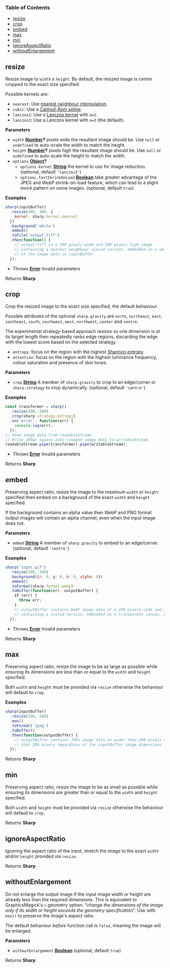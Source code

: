 <!-- Generated by documentation.js. Update this documentation by updating the source code. -->

### Table of Contents

-   [resize](#resize)
-   [crop](#crop)
-   [embed](#embed)
-   [max](#max)
-   [min](#min)
-   [ignoreAspectRatio](#ignoreaspectratio)
-   [withoutEnlargement](#withoutenlargement)

## resize

Resize image to `width` x `height`.
By default, the resized image is centre cropped to the exact size specified.

Possible kernels are:

-   `nearest`: Use [nearest neighbour interpolation](http://en.wikipedia.org/wiki/Nearest-neighbor_interpolation).
-   `cubic`: Use a [Catmull-Rom spline](https://en.wikipedia.org/wiki/Centripetal_Catmull%E2%80%93Rom_spline).
-   `lanczos2`: Use a [Lanczos kernel](https://en.wikipedia.org/wiki/Lanczos_resampling#Lanczos_kernel) with `a=2`.
-   `lanczos3`: Use a Lanczos kernel with `a=3` (the default).

**Parameters**

-   `width` **[Number](https://developer.mozilla.org/docs/Web/JavaScript/Reference/Global_Objects/Number)?** pixels wide the resultant image should be. Use `null` or `undefined` to auto-scale the width to match the height.
-   `height` **[Number](https://developer.mozilla.org/docs/Web/JavaScript/Reference/Global_Objects/Number)?** pixels high the resultant image should be. Use `null` or `undefined` to auto-scale the height to match the width.
-   `options` **[Object](https://developer.mozilla.org/docs/Web/JavaScript/Reference/Global_Objects/Object)?** 
    -   `options.kernel` **[String](https://developer.mozilla.org/docs/Web/JavaScript/Reference/Global_Objects/String)** the kernel to use for image reduction. (optional, default `'lanczos3'`)
    -   `options.fastShrinkOnLoad` **[Boolean](https://developer.mozilla.org/docs/Web/JavaScript/Reference/Global_Objects/Boolean)** take greater advantage of the JPEG and WebP shrink-on-load feature, which can lead to a slight moiré pattern on some images. (optional, default `true`)

**Examples**

```javascript
sharp(inputBuffer)
  .resize(200, 300, {
    kernel: sharp.kernel.nearest
  })
  .background('white')
  .embed()
  .toFile('output.tiff')
  .then(function() {
    // output.tiff is a 200 pixels wide and 300 pixels high image
    // containing a nearest-neighbour scaled version, embedded on a white canvas,
    // of the image data in inputBuffer
  });
```

-   Throws **[Error](https://developer.mozilla.org/docs/Web/JavaScript/Reference/Global_Objects/Error)** Invalid parameters

Returns **Sharp** 

## crop

Crop the resized image to the exact size specified, the default behaviour.

Possible attributes of the optional `sharp.gravity` are `north`, `northeast`, `east`, `southeast`, `south`,
`southwest`, `west`, `northwest`, `center` and `centre`.

The experimental strategy-based approach resizes so one dimension is at its target length
then repeatedly ranks edge regions, discarding the edge with the lowest score based on the selected strategy.

-   `entropy`: focus on the region with the highest [Shannon entropy](https://en.wikipedia.org/wiki/Entropy_%28information_theory%29).
-   `attention`: focus on the region with the highest luminance frequency, colour saturation and presence of skin tones.

**Parameters**

-   `crop` **[String](https://developer.mozilla.org/docs/Web/JavaScript/Reference/Global_Objects/String)** A member of `sharp.gravity` to crop to an edge/corner or `sharp.strategy` to crop dynamically. (optional, default `'centre'`)

**Examples**

```javascript
const transformer = sharp()
  .resize(200, 200)
  .crop(sharp.strategy.entropy)
  .on('error', function(err) {
    console.log(err);
  });
// Read image data from readableStream
// Write 200px square auto-cropped image data to writableStream
readableStream.pipe(transformer).pipe(writableStream);
```

-   Throws **[Error](https://developer.mozilla.org/docs/Web/JavaScript/Reference/Global_Objects/Error)** Invalid parameters

Returns **Sharp** 

## embed

Preserving aspect ratio, resize the image to the maximum `width` or `height` specified
then embed on a background of the exact `width` and `height` specified.

If the background contains an alpha value then WebP and PNG format output images will
contain an alpha channel, even when the input image does not.

**Parameters**

-   `embed` **[String](https://developer.mozilla.org/docs/Web/JavaScript/Reference/Global_Objects/String)** A member of `sharp.gravity` to embed to an edge/corner. (optional, default `'centre'`)

**Examples**

```javascript
sharp('input.gif')
  .resize(200, 300)
  .background({r: 0, g: 0, b: 0, alpha: 0})
  .embed()
  .toFormat(sharp.format.webp)
  .toBuffer(function(err, outputBuffer) {
    if (err) {
      throw err;
    }
    // outputBuffer contains WebP image data of a 200 pixels wide and 300 pixels high
    // containing a scaled version, embedded on a transparent canvas, of input.gif
  });
```

-   Throws **[Error](https://developer.mozilla.org/docs/Web/JavaScript/Reference/Global_Objects/Error)** Invalid parameters

Returns **Sharp** 

## max

Preserving aspect ratio, resize the image to be as large as possible
while ensuring its dimensions are less than or equal to the `width` and `height` specified.

Both `width` and `height` must be provided via `resize` otherwise the behaviour will default to `crop`.

**Examples**

```javascript
sharp(inputBuffer)
  .resize(200, 200)
  .max()
  .toFormat('jpeg')
  .toBuffer()
  .then(function(outputBuffer) {
    // outputBuffer contains JPEG image data no wider than 200 pixels and no higher
    // than 200 pixels regardless of the inputBuffer image dimensions
  });
```

Returns **Sharp** 

## min

Preserving aspect ratio, resize the image to be as small as possible
while ensuring its dimensions are greater than or equal to the `width` and `height` specified.

Both `width` and `height` must be provided via `resize` otherwise the behaviour will default to `crop`.

Returns **Sharp** 

## ignoreAspectRatio

Ignoring the aspect ratio of the input, stretch the image to
the exact `width` and/or `height` provided via `resize`.

Returns **Sharp** 

## withoutEnlargement

Do not enlarge the output image if the input image width _or_ height are already less than the required dimensions.
This is equivalent to GraphicsMagick's `>` geometry option:
"_change the dimensions of the image only if its width or height exceeds the geometry specification_".
Use with `max()` to preserve the image's aspect ratio.

The default behaviour _before_ function call is `false`, meaning the image will be enlarged.

**Parameters**

-   `withoutEnlargement` **[Boolean](https://developer.mozilla.org/docs/Web/JavaScript/Reference/Global_Objects/Boolean)**  (optional, default `true`)

Returns **Sharp** 
